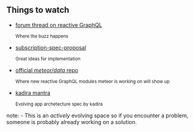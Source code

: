 ##  Things to watch

- [forum thread on reactive GraphQL](https://forums.meteor.com/t/reactive-graphql/17048)
  <p><small>Where the buzz happens</small></p>

- [subscription-spec-proposal](https://gist.github.com/OlegIlyenko/a5a9ab1b000ba0b5b1ad)
  <p><small>Great ideas for implementation</small></p>

- [official _meteor/data_ repo](https://github.com/meteor/data)
  <p><small>Where new reactive GraphQL modules meteor is working on will show up</small></p>

- [kadira mantra](https://github.com/kadirahq/mantra)
  <p><small>Evolving app archetecture spec by kadira</small></p>


note:
    - This is an _actively_ evolving space so if you encounter a problem, someone is probably already working on a solution.
